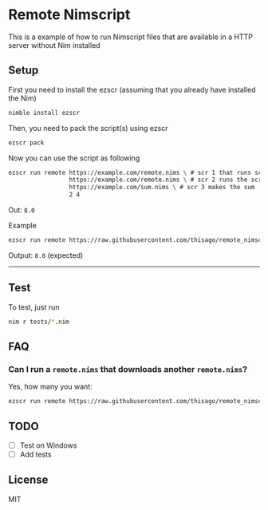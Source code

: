 # Remote Nimscript

This is a example of how to run Nimscript files that are available in a HTTP
server without Nim installed

## Setup

First you need to install the ezscr (assuming that you already have installed
the Nim)

```bash
nimble install ezscr
```

Then, you need to pack the script(s) using ezscr

```bash
ezscr pack
```

Now you can use the script as following

```bash
ezscr run remote https://example.com/remote.nims \ # scr 1 that runs scr 2
                 https://example.com/remote.nims \ # scr 2 runs the scr 4
                 https://example.com/sum.nims \ # scr 3 makes the sum
                 2 4
```
Out: `8.0`

Example
```bash
ezscr run remote https://raw.githubusercontent.com/thisago/remote_nimscript/master/examples/sum.nims 3 5
```

Output: `8.0` (expected)

---

## Test

To test, just run

```bash
nim r tests/*.nim
```

## FAQ

### Can I run a `remote.nims` that downloads another `remote.nims`?

Yes, how many you want:
```bash
ezscr run remote https://raw.githubusercontent.com/thisago/remote_nimscript/master/config/remote.nims https://raw.githubusercontent.com/thisago/remote_nimscript/master/config/remote.nims https://raw.githubusercontent.com/thisago/remote_nimscript/master/examples/sum.nims 2 6
```

## TODO

- [ ] Test on Windows
- [ ] Add tests

## License

MIT
